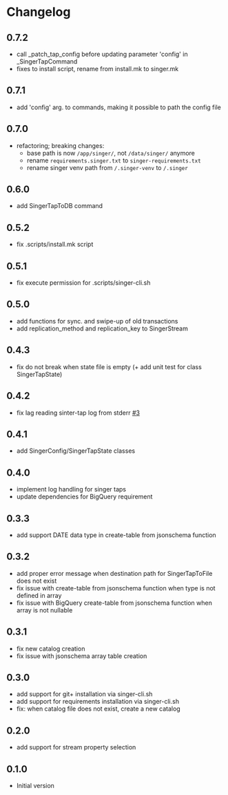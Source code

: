 # Changelog

## 0.7.2

- call _patch_tap_config before updating parameter 'config' in _SingerTapCommand
- fixes to install script, rename from install.mk to singer.mk

## 0.7.1

- add 'config' arg. to commands, making it possible to path the config file

## 0.7.0

- refactoring; breaking changes:
    - base path is now `/app/singer/`, not `/data/singer/` anymore
    - rename `requirements.singer.txt` to `singer-requirements.txt`
    - rename singer venv path from `/.singer-venv` to `/.singer`

## 0.6.0

- add SingerTapToDB command

## 0.5.2

- fix .scripts/install.mk script

## 0.5.1

- fix execute permission for .scripts/singer-cli.sh

## 0.5.0

- add functions for sync. and swipe-up of old transactions
- add replication_method and replication_key to SingerStream

## 0.4.3

- fix do not break when state file is empty (+ add unit test for class SingerTapState)

## 0.4.2

- fix lag reading sinter-tap log from stderr [#3](https://github.com/hz-lschick/mara-singer/issues/3)

## 0.4.1

- add SingerConfig/SingerTapState classes

## 0.4.0

- implement log handling for singer taps
- update dependencies for BigQuery requirement

## 0.3.3

- add support DATE data type in create-table from jsonschema function

## 0.3.2

- add proper error message when destination path for SingerTapToFile does not exist
- fix issue with create-table from jsonschema function when type is not defined in array
- fix issue with BigQuery create-table from jsonschema function when array is not nullable

## 0.3.1

- fix new catalog creation
- fix issue with jsonschema array table creation

## 0.3.0

- add support for git+ installation via singer-cli.sh
- add support for requirements installation via singer-cli.sh
- fix: when catalog file does not exist, create a new catalog

## 0.2.0

- add support for stream property selection

## 0.1.0

- Initial version
